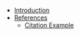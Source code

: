 * [Introduction](https://github.com/Fasust/flutter-guide/wiki)
* [References](https://github.com/Fasust/flutter-guide/wiki/References)
   * [Citation Example](https://github.com/Fasust/flutter-guide/wiki/Citation-Example)